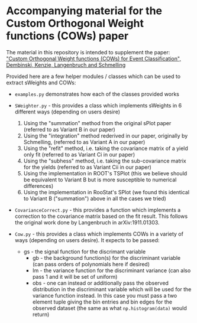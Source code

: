 # Accompanying material for the Custom Orthogonal Weight functions (COWs) paper

The material in this repository is intended to supplement the paper: ["Custom Orthogonal Weight functions (COWs) for Event Classification", Dembinski, Kenzie, Langenbruch and Schmelling](arXiV.org)

Provided here are a few helper modules / classes which can be used to extract sWeights and COWs:

- `examples.py` demonstrates how each of the classes provided works

- `SWeighter.py` - this provides a class which implements sWeights in 6 different ways (depending on users desire)
  1. Using the "summation" method from the original sPlot paper (referred to as Variant B in our paper)
  2. Using the "integration" method rederived in our paper, originally by Schmelling, (referred to as Variant A in our paper)
  3. Using the "refit" method, i.e. taking the covariance matrix of a yield only fit (referred to as Variant Ci in our paper)
  4. Using the "subhess" method, i.e. taking the sub-covariance matrix for the yields (referred to as Variant Cii in our paper)
  5. Using the implementation in ROOT's TSPlot (this we believe should be equivalent to Variant B but is more susceptible to numerical differences)
  6. Using the implementation in RooStat's SPlot (we found this identical to Variant B ("summation") above in all the cases we tried)

- `CovarianceCorrect.py` - this provides a function which implements a correction to the covariance matrix based on the fit result. This follows the original work done by Langenbruch in arXiv:1911.01303.

- `Cow.py` - this provides a class which implements COWs in a variety of ways (depending on users desire). It expects to be passed:
  - gs - the signal function for the discrimant variable
	- gb - the background function(s) for the discriminant variable (can pass orders of polynomials here if desired)
	- Im - the variance function for the discriminant variance (can also pass 1 and it will be set of uniform)
	- obs - one can instead or additionally pass the observed distribution in the discriminant variable which will be used for the variance function instead. In this case you must pass a two element tuple giving the bin entries and bin edges for the observed dataset (the same as what `np.histogram(data)` would return)


